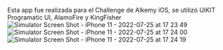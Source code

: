 Esta app fue realizada para el Challenge de Alkemy iOS, se utilizó UIKIT Programatic UI, AlamoFire y KingFisher
![Simulator Screen Shot - iPhone 11 - 2022-07-25 at 17 23 49](https://user-images.githubusercontent.com/69287467/180867936-0905b261-34b7-4723-a352-e40b85f89bfd.png)
![Simulator Screen Shot - iPhone 11 - 2022-07-25 at 17 24 00](https://user-images.githubusercontent.com/69287467/180867954-c35827b3-7015-4286-bda3-68446f28f7d0.png)
![Simulator Screen Shot - iPhone 11 - 2022-07-25 at 17 24 19](https://user-images.githubusercontent.com/69287467/180867962-9fb634a8-5c85-4327-ae93-08562722bb23.png)
